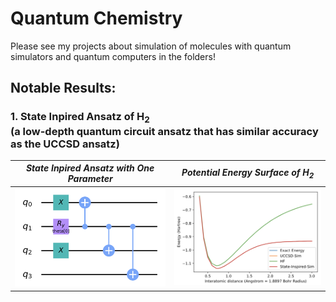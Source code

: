 # Quantum Chemistry
Please see my projects about simulation of molecules with quantum simulators and quantum computers in the folders!

## Notable Results:
### 1. State Inpired Ansatz of H<sub>2</sub> <br /> (a low-depth quantum circuit ansatz that has similar accuracy as  the UCCSD ansatz)
| *State Inpired Ansatz with One Parameter* | *Potential Energy Surface of H<sub>2</sub>* |
|------------|-------------|
| <img src="https://github.com/randyshee/Quantum-Chemistry/blob/main/State%20Inspired%20H2/Image/State%20Inspired%20Ansatz.png" width="500"> | <img src="https://github.com/randyshee/Quantum-Chemistry/blob/main/State%20Inspired%20H2/Image/Potential%20Energy%20Surface.png" width="500"> |

